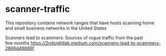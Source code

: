 # scanner-traffic
This repository contains network ranges that have hosts scanning home and small business networks in the United States

Scanners lead to scammers: Sources of rogue traffic from the past few months
https://2ndsightlab.medium.com/scanners-lead-to-scammers-2866d49886f
